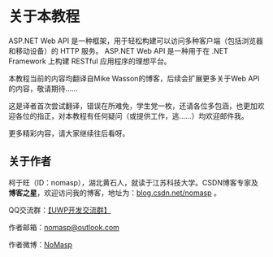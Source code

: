 # 关于本教程

ASP.NET Web API 是一种框架，用于轻松构建可以访问多种客户端（包括浏览器和移动设备）的 HTTP 服务。 ASP.NET Web API 是一种用于在 .NET Framework 上构建 RESTful 应用程序的理想平台。

本教程当前的内容均翻译自Mike Wasson的博客，后续会扩展更多关于Web API的内容，敬请期待……

这是译者首次尝试翻译，错误在所难免，学生党一枚，还请各位多包涵，也更加欢迎各位的指正，对本教程有任何疑问（或提供工作，逃……）均欢迎邮件我。

更多精彩内容，请大家继续往后看呀。

**关于作者**
----

柯于旺（ID：nomasp），湖北黄石人，就读于江苏科技大学。CSDN博客专家及**博客之星**，欢迎访问我的博客，地址为：<a href="http://blog.csdn.net/nomasp" target="_blank">blog.csdn.net/nomasp</a> 。

QQ交流群：<a href="http://jq.qq.com/?_wv=1027&k=2Hju2Xm" target="_blank">【UWP开发交流群】</a> 

作者邮箱：nomasp@outlook.com

作者微博：<a href="http://weibo.com/nomasp" target="_blank">NoMasp</a> 
